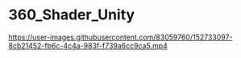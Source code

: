 # 360_Shader_Unity


https://user-images.githubusercontent.com/83059760/152733097-8cb21452-fb6c-4c4a-983f-f739a6cc9ca5.mp4


